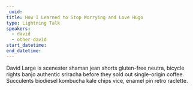 ```yaml
---
_uuid: 
title: How I Learned to Stop Worrying and Love Hugo
type: Lightning Talk
speakers:
  - david
  - other-david
start_datetime:
end_datetime:
---
```


David Large is scenester shaman jean shorts gluten-free neutra, bicycle rights banjo authentic sriracha before they sold out single-origin coffee. Succulents biodiesel kombucha kale chips vice, enamel pin retro raclette.
